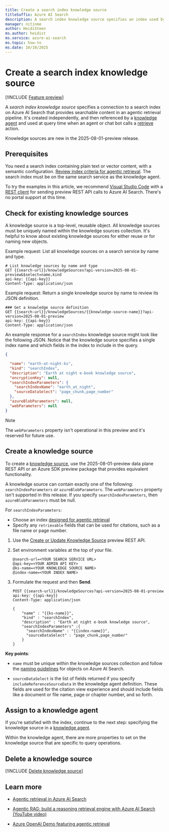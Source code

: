 ```yaml
---
title: Create a search index knowledge source
titleSuffix: Azure AI Search
description: A search index knowledge source specifies an index used by a knowledge agent for agentic retrieval workloads.
manager: nitinme
author: HeidiSteen
ms.author: heidist
ms.service: azure-ai-search
ms.topic: how-to
ms.date: 10/10/2025
---
```


# Create a search index knowledge source

[!INCLUDE [Feature preview](./includes/previews/preview-generic.md)]

A *search index knowledge source* specifies a connection to a search index on Azure AI Search that provides searchable content in an agentic retrieval pipeline. It's created independently, and then referenced by a [knowledge agent](agentic-retrieval-how-to-create-knowledge-base.md) and used at query time when an agent or chat bot calls a [retrieve](/rest/api/searchservice/knowledge-retrieval/retrieve?view=rest-searchservice-2025-08-01-preview&preserve-view=true) action.

Knowledge sources are new in the 2025-08-01-preview release.

## Prerequisites

You need a search index containing plain text or vector content, with a semantic configuration. [Review index criteria for agentic retrieval](agentic-retrieval-how-to-create-index.md#criteria-for-agentic-retrieval). The search index must be on the same search service as the knowledge agent.

To try the examples in this article, we recommend [Visual Studio Code](https://code.visualstudio.com/download) with a [REST client](https://marketplace.visualstudio.com/items?itemName=humao.rest-client) for sending preview REST API calls to Azure AI Search. There's no portal support at this time.

## Check for existing knowledge sources

A knowledge source is a top-level, reusable object. All knowledge sources must be uniquely named within the knowledge sources collection. It's helpful to know about existing knowledge sources for either reuse or for naming new objects.

Example request: List all knowledge sources on a search service by name and type.

```http
# List knowledge sources by name and type
GET {{search-url}}/knowledgeSources?api-version=2025-08-01-preview&$select=name,kind
api-key: {{api-key}}
Content-Type: application/json
```

Example request: Return a single knowledge source by name to review its JSON definition.

```http
### Get a knowledge source definition
GET {{search-url}}/knowledgeSources/{{knowledge-source-name}}?api-version=2025-08-01-preview
api-key: {{api-key}}
Content-Type: application/json
```

An example response for a `searchIndex` knowledge source might look like the following JSON. Notice that the knowledge source specifies a single index name and which fields in the index to include in the query.

```json
{

  "name": "earth-at-night-ks",
  "kind": "searchIndex",
  "description": "Earth at night e-book knowledge source",
  "encryptionKey": null,
  "searchIndexParameters": {
    "searchIndexName": "earth_at_night",
    "sourceDataSelect": "page_chunk,page_number"
  },
  "azureBlobParameters": null,
  "webParameters": null
}
```

> [!NOTE]
> The `webParameters` property isn't operational in this preview and it's reserved for future use.

## Create a knowledge source

To create a [knowledge source](agentic-knowledge-source-overview.md), use the 2025-08-01-preview data plane REST API or an Azure SDK preview package that provides equivalent functionality.

A knowledge source can contain exactly one of the following: `searchIndexParameters` *or* `azureBlobParameters`. The `webParameters` property isn't supported in this release. If you specify `searchIndexParameters`, then `azureBlobParameters` must be null.

For `searchIndexParameters`:

+ Choose an index [designed for agentic retrieval](agentic-retrieval-how-to-create-index.md)
+ Specify any `retrievable` fields that can be used for citations, such as a file name or page number.

1. Use the [Create or Update Knowledge Source](/rest/api/searchservice/knowledge-sources/create-or-update?view=rest-searchservice-2025-08-01-preview&preserve-view=true) preview REST API.

1. Set environment variables at the top of your file.

    ```http
    @search-url=<YOUR SEARCH SERVICE URL>
    @api-key=<YOUR ADMIN API KEY>
    @ks-name=<YOUR KNOWLEDGE SOURCE NAME>
    @index-name=<YOUR INDEX NAME>
    ```

1. Formulate the request and then **Send**.

    ```http
    POST {{search-url}}/knowledgeSources?api-version=2025-08-01-preview
    api-key: {{api-key}}
    Content-Type: application/json
    
    {
        "name" : "{{ks-name}}",
        "kind" : "searchIndex",
        "description" : "Earth at night e-book knowledge source",
        "searchIndexParameters" :{
          "searchIndexName" : "{{index-name}}",
          "sourceDataSelect" : "page_chunk,page_number"
        }
    }
    ```

**Key points**:

+ `name` must be unique within the knowledge sources collection and follow the [naming guidelines](/rest/api/searchservice/naming-rules) for objects on Azure AI Search.

+ `sourceDataSelect` is the list of fields returned if you specify `includeReferenceSourceData` in the knowledge agent definition. These fields are used for the citation view experience and should include fields like a document or file name, page or chapter number, and so forth.

## Assign to a knowledge agent

If you're satisfied with the index, continue to the next step: specifying the knowledge source in a [knowledge agent](agentic-retrieval-how-to-create-knowledge-base.md).

Within the knowledge agent, there are more properties to set on the knowledge source that are specific to query operations.

## Delete a knowledge source

[!INCLUDE [Delete knowledge source](includes/how-tos/knowledge-source-delete-rest.md)]

## Learn more

+ [Agentic retrieval in Azure AI Search](agentic-retrieval-overview.md)

+ [Agentic RAG: build a reasoning retrieval engine with Azure AI Search (YouTube video)](https://www.youtube.com/watch?v=PeTmOidqHM8)

+ [Azure OpenAI Demo featuring agentic retrieval](https://github.com/Azure-Samples/azure-search-openai-demo)
